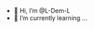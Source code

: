 - 👋 Hi, I’m @L-Dem-L
- 🌱 I’m currently learning ...

<!---
L-Dem-L/L-Dem-L is a ✨ special ✨ repository because its `README.md` (this file) appears on your GitHub profile.
You can click the Preview link to take a look at your changes.
--->
